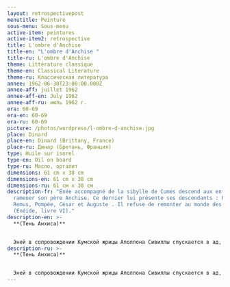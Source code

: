 ```yaml
---
layout: retrospectivepost
menutitle: Peinture
sous-menu: Sous-menu
active-item: peintures
active-item2: retrospective
title: L'ombre d'Anchise
title-en: "L'ombre d'Anchise "
title-ru: L'ombre d'Anchise
theme: Littérature classique
theme-en: Classical Literature
theme-ru: Классическая литература
annee: 1962-06-30T23:00:00.000Z
annee-aff: juillet 1962
annee-aff-en: July 1962
annee-aff-ru: июль 1962 г.
era: 60-69
era-en: 60-69
era-ru: 60-69
picture: /photos/wordpress/l-ombre-d-anchise.jpg
place: Dinard
place-en: Dinard (Brittany, France)
place-ru: Динар (Бретань, Франция)
type: Huile sur isorel
type-en: Oil on board
type-ru: Масло, оргалит
dimensions: 61 cm x 38 cm
dimensions-en: 61 cm x 38 cm
dimensions-ru: 61 см x 38 см
description-fr: "Énée accompagné de la sibylle de Cumes descend aux enfers pour
  ramener son père Anchise. Ce dernier lui présente ses descendants : Romulus et
  Remus, Pompée, César et Auguste . Il refuse de remonter au monde des vivants.
  (Enéide, livre VI)."
description-en: >-
  **(Тень Анхиса)**


  Эней в сопровождении Кумской жрицы Аполлона Сивиллы спускается в ад, чтобы вернуть своего отца Анхиса. Последний знакомит его с его потомками: Ромулом и Ремом, Помпеем, Цезарем и Августом. Он отказывается вернуться в мир живых. (Энеида, книга VI).
description-ru: >-
  **(Тень Aнхиса)** 


  Эней в сопровождении Кумской жрицы Аполлона Сивиллы спускается в ад, чтобы вернуть своего отца Анхиса. Последний знакомит его с его потомками: Ромулом и Ремом, Помпеем, Цезарем и Августом. Он отказывается вернуться в мир живых. (Энеида, книга VI).
---
```

